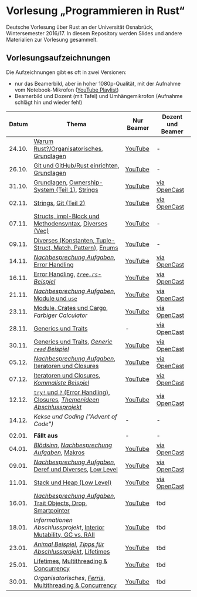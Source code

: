 # Vorlesung „Programmieren in Rust“

Deutsche Vorlesung über Rust an der Universität Osnabrück, Wintersemester 2016/17. In diesem Repository werden Slides und andere Materialien zur Vorlesung gesammelt.

## Vorlesungsaufzeichnungen

Die Aufzeichnungen gibt es oft in zwei Versionen:

- nur das Beamerbild, aber in hoher 1080p-Qualität, mit der Aufnahme vom Notebook-Mikrofon ([YouTube Playlist](https://www.youtube.com/playlist?list=PL0Ur-09iGhpwMbNiVTBeHmIjs0GuIXhNg))
- Beamerbild und Dozent (mit Tafel) und Umhängemikrofon (Aufnahme schlägt hin und wieder fehl)

| Datum  | Thema | Nur Beamer | Dozent und Beamer |
| ------ | ----- | ------------------------ | ---------------------------- |
| 24.10. | [Warum Rust?/Organisatorisches][s0], [Grundlagen][s1] | [YouTube](https://www.youtube.com/watch?v=lQ36K1htRDY) | - |
| 26.10. | [Git und GitHub/Rust einrichten][s2], [Grundlagen][s1] | [YouTube](https://www.youtube.com/watch?v=k6KKO7QfhNQ) | - |
| 31.10. | [Grundlagen](s1), [Ownership-System (Teil 1)][s3], [Strings][s4] | [YouTube](https://www.youtube.com/watch?v=1dr2CDxBRuo) | [via OpenCast](https://video4.virtuos.uos.de/engage/theodul/ui/core.html?id=2a7b1a55-5b47-4e13-bd11-45d5b6e3c2a2) |
| 02.11. | [Strings][s4], [Git (Teil 2)][s5] | [YouTube](https://www.youtube.com/watch?v=Hiez8zq3yNg) | [via OpenCast](https://video4.virtuos.uos.de/engage/theodul/ui/core.html?id=15898062-d625-48f3-9bd4-518710271568) |
| 07.11. | [Structs, impl-Block und Methodensyntax][s6], [Diverses (Vec)][s7] | [YouTube](https://www.youtube.com/watch?v=EGogoHQUeLE) | - |
| 09.11. | [Diverses (Konstanten, Tuple-Struct, Match, Pattern)][s7], [Enums](s8) | [YouTube](https://www.youtube.com/watch?v=PHEYNPtWIbs) | - |
| 14.11. | [*Nachbesprechung Aufgaben*][t3], [Error Handling][s9] | [YouTube](https://www.youtube.com/watch?v=YYb0fIELE1Q) | [via OpenCast](https://video4.virtuos.uos.de/engage/theodul/ui/core.html?id=2efa047b-8c2a-4545-bd6b-3c36d208f33f) |
| 16.11. | [Error Handling][s9], [*`tree.rs`-Beispiel*][m1] | [YouTube](https://youtu.be/lJzYi5TqtEY) | [via OpenCast](https://video4.virtuos.uos.de/engage/theodul/ui/core.html?id=1cac1644-d054-4fce-b59b-6214730abf19) |
| 21.11. | [*Nachbesprechung Aufgaben*][t4], [Module und `use`][s10] | [YouTube](https://youtu.be/04dpIX5njy8) | [via OpenCast](https://video4.virtuos.uos.de/engage/theodul/ui/core.html?id=96da9ffc-91eb-4d90-b89b-11696580e084) |
| 23.11. | [Module, Crates und Cargo][s10], *Farbiger Calculator* | [YouTube](https://youtu.be/mpfAaSVTe78) | [via OpenCast](https://video4.virtuos.uos.de/engage/theodul/ui/core.html?id=bac86875-bbeb-42dc-9970-55af51c9f017) |
| 28.11. | [Generics und Traits][s11] | - | [via OpenCast](https://video4.virtuos.uos.de/engage/theodul/ui/core.html?id=7859a587-aa3c-470e-8f17-34d62dc66984) |
| 30.11. | [Generics und Traits][s11], [*Generic `read` Beispiel*][m2] | [YouTube](https://www.youtube.com/watch?v=QUWfNqC-7nI) | [via OpenCast](https://video4.virtuos.uos.de/engage/theodul/ui/core.html?id=2c961a8f-e86e-4335-9a6f-90e8a6d435f5) |
| 05.12. | [*Nachbesprechung Aufgaben*][t6], [Iteratoren und Closures][s12] | [YouTube](https://youtu.be/YnYKzpmMv40) | [via OpenCast](https://video4.virtuos.uos.de/engage/theodul/ui/core.html?id=e4db0cac-c233-4ae7-9c62-5cd1d6e2ab16) |
| 07.12. | [Iteratoren und Closures][s12], [*Kommaliste Beispiel*][m3] | [YouTube](https://www.youtube.com/watch?v=Ku0001U4o9A) | [via OpenCast](https://video4.virtuos.uos.de/engage/theodul/ui/core.html?id=5c64074c-80ff-40ce-84ee-5dc4cb349ff5) |
| 12.12. | [`try!` und `?` (Error Handling)][s9], [Closures][s12], [*Themenideen Abschlussprojekt*][m4] | [YouTube](https://www.youtube.com/watch?v=-tc0tHWuJm8) | [via OpenCast](https://video4.virtuos.uos.de/engage/theodul/ui/core.html?id=7da62492-0c14-41e5-b9a5-ad00dfece221) |
| 14.12. | *Kekse und Coding ("Advent of Code")* | - | - |
| | | | |
| 02.01. | **Fällt aus** | - | - |
| 04.01. | [*Blödsinn*][b1], [*Nachbesprechung Aufgaben*][t8], [Makros][s13] | [YouTube](https://youtu.be/nPF-0zE5i9Q) | [via OpenCast](https://video4.virtuos.uos.de/engage/theodul/ui/core.html?id=8f7ff3e0-389d-4c98-82ac-5d708b4a1aaa) |
| 09.01. | [*Nachbesprechung Aufgaben*][t9], [Deref und Diverses][s14], [Low Level][s15] | [YouTube](https://youtu.be/TdJKs_Dq2Cs) | [via OpenCast](https://video4.virtuos.uos.de/engage/theodul/ui/core.html?id=8f7ff3e0-389d-4c98-82ac-5d708b4a1aaa) |
| 11.01. | [Stack und Heap (Low Level)][s15] | [YouTube](https://youtu.be/Unda8t9cxw8) | [via OpenCast](https://video4.virtuos.uos.de/engage/theodul/ui/core.html?id=31d04ddc-80a3-4344-a2c4-b4a0316f2e3a) |
| 16.01. | [*Nachbesprechung Aufgaben*][t10], [Trait Objects, Drop, Smartpointer][s16] | [YouTube](https://youtu.be/vjQ7qx6RcRY) | tbd |
| 18.01. | *Informationen Abschlussprojekt*, [Interior Mutability, GC vs. RAII][s16] | [YouTube](https://www.youtube.com/watch?v=1rTtz7qHW68) | tbd |
| 23.01. | [*Animal Beispiel*][m5], [*Tipps für Abschlussprojekt*][m6], [Lifetimes][s17] | [YouTube](https://youtu.be/1ND79YMDV54) | tbd |
| 25.01. | [Lifetimes][s17], [Multithreading & Concurrency][s18] | [YouTube](https://youtu.be/RTCHFlGg5wQ) | tbd |
| 30.01. | *Organisatorisches*, [*Ferris*][m7], [Multithreading & Concurrency][s18] | [YouTube](https://youtu.be/hwoEtAnTuss) | tbd |




[s0]: https://github.com/LukasKalbertodt/programmieren-in-rust/blob/master/slides/00-Warum-Rust.pdf
[s1]: https://github.com/LukasKalbertodt/programmieren-in-rust/blob/master/slides/01-Grundlagen.pdf
[s2]: https://github.com/LukasKalbertodt/programmieren-in-rust/blob/master/slides/02-Git-GitHub-Rust-Environment.pdf
[s3]: https://github.com/LukasKalbertodt/programmieren-in-rust/blob/master/slides/03-Ownership-System.pdf
[s4]: https://github.com/LukasKalbertodt/programmieren-in-rust/blob/master/slides/04-Strings.pdf
[s5]: https://github.com/LukasKalbertodt/programmieren-in-rust/blob/master/slides/05-Git-Teil-2.pdf
[s6]: https://github.com/LukasKalbertodt/programmieren-in-rust/blob/master/slides/06-Structs-Methoden.pdf
[s7]: https://github.com/LukasKalbertodt/programmieren-in-rust/blob/master/slides/07-Vec-Konstanten-TypeAlias-TupleStruct-Match-Pattern.pdf
[s8]: https://github.com/LukasKalbertodt/programmieren-in-rust/blob/master/slides/08-Enums-Option-Result.pdf
[s9]: https://github.com/LukasKalbertodt/programmieren-in-rust/blob/master/slides/09-Error-Handling.pdf
[s10]: https://github.com/LukasKalbertodt/programmieren-in-rust/blob/master/slides/10-Module-Crates-Cargo.pdf
[s11]: https://github.com/LukasKalbertodt/programmieren-in-rust/blob/master/slides/11-Generic-Traits.pdf
[s12]: https://github.com/LukasKalbertodt/programmieren-in-rust/blob/master/slides/12-Iterators-Closures.pdf
[s13]: https://github.com/LukasKalbertodt/programmieren-in-rust/blob/master/slides/13-Makros.pdf
[s14]: https://github.com/LukasKalbertodt/programmieren-in-rust/blob/master/slides/14-Deref-und-Diverses.pdf
[s15]: https://github.com/LukasKalbertodt/programmieren-in-rust/blob/master/slides/15-Low-Level.pdf
[s16]: https://github.com/LukasKalbertodt/programmieren-in-rust/blob/master/slides/16-TraitObjects-Smartpointer-InteriorMutability-Drop-RAII.pdf
[s17]: https://github.com/LukasKalbertodt/programmieren-in-rust/blob/master/slides/17-Lifetimes.pdf
[s18]: https://github.com/LukasKalbertodt/programmieren-in-rust/blob/master/slides/18-Concurrency-Multithreading.pdf

[m1]: https://github.com/LukasKalbertodt/programmieren-in-rust/blob/master/materialien/tree.rs
[m2]: https://github.com/LukasKalbertodt/programmieren-in-rust/blob/master/materialien/read.rs
[m3]: https://github.com/LukasKalbertodt/programmieren-in-rust/blob/master/materialien/comma-list-iter.rs
[m4]: https://github.com/LukasKalbertodt/programmieren-in-rust/blob/master/materialien/Zusammenfassung-und-Abschlussprojekt.pdf
[m5]: https://github.com/LukasKalbertodt/programmieren-in-rust/blob/master/materialien/animal.rs
[m6]: https://github.com/LukasKalbertodt/programmieren-in-rust/blob/master/materialien/tipps-abschlussprojekt.md
[m7]: https://github.com/LukasKalbertodt/programmieren-in-rust/blob/master/materialien/ferris.jpg

[t3]: https://github.com/LukasKalbertodt/programmieren-in-rust/tree/master/aufgaben/sheet3
[t4]: https://github.com/LukasKalbertodt/programmieren-in-rust/tree/master/aufgaben/sheet4
[t6]: https://github.com/LukasKalbertodt/programmieren-in-rust/tree/master/aufgaben/sheet6
[t8]: https://github.com/LukasKalbertodt/programmieren-in-rust/tree/master/aufgaben/sheet8
[t9]: https://github.com/LukasKalbertodt/programmieren-in-rust/tree/master/aufgaben/sheet9
[t10]: https://github.com/LukasKalbertodt/programmieren-in-rust/tree/master/aufgaben/sheet10

[b0]: http://i.imgur.com/9g5gebP.jpg
[b1]: https://www.youtube.com/watch?v=d8q5C7UalZw&list=PL5YlUpv9iiO0WsosBlAZfL64BBCALECkW
